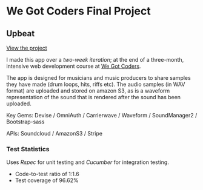 # We Got Coders Final Project

## Upbeat

[View the project](https://upbeat-wgc.herokuapp.com)

I made this app over a *two-week iteration*; at the end of a three-month, intensive web development course at [We Got Coders](http://wegotcoders.com).

The app is designed for musicians and music producers to share samples they have made (drum loops, hits, riffs etc). The audio samples (in WAV format) are uploaded and stored on amazon S3, as is a waveform representation of the sound that is rendered after the sound has been uploaded.

Key Gems: Devise / OmniAuth / Carrierwave / Waveform / SoundManager2 / Bootstrap-sass

APIs: Soundcloud / AmazonS3 / Stripe

### Test Statistics

Uses *Rspec* for unit testing and *Cucumber* for integration testing.

* Code-to-test ratio of 1:1.6
* Test coverage of 96.62%
